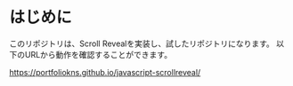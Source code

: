 # はじめに
このリポジトリは、Scroll Revealを実装し、試したリポジトリになります。
以下のURLから動作を確認することができます。

https://portfoliokns.github.io/javascript-scrollreveal/
